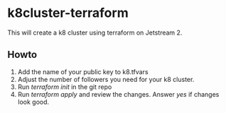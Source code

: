 # k8cluster-terraform
This will create a k8 cluster using terraform on Jetstream 2.

## Howto
1. Add the name of your public key to k8.tfvars
2. Adjust the number of followers you need for your k8 cluster.
3. Run *terraform init* in the git repo
4. Run *terraform apply* and review the changes. Answer *yes* if changes look good.
